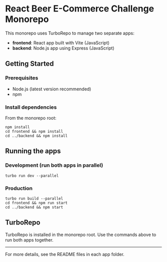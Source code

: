 # React Beer E-Commerce Challenge Monorepo

This monorepo uses TurboRepo to manage two separate apps:

- **frontend**: React app built with Vite (JavaScript)
- **backend**: Node.js app using Express (JavaScript)

## Getting Started

### Prerequisites
- Node.js (latest version recommended)
- npm

### Install dependencies

From the monorepo root:

```
npm install
cd frontend && npm install
cd ../backend && npm install
```

## Running the apps

### Development (run both apps in parallel)
```
turbo run dev --parallel
```

### Production
```
turbo run build --parallel
cd frontend && npm run start
cd ../backend && npm start
```

## TurboRepo

TurboRepo is installed in the monorepo root. Use the commands above to run both apps together.

---

For more details, see the README files in each app folder.
